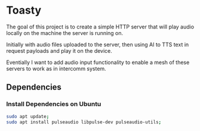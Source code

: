 # Toasty

The goal of this project is to create a simple HTTP server that will play audio
locally on the machine the server is running on.

Initially with audio files uploaded to the server, then using AI to TTS text in
request payloads and play it on the device.

Eventially I want to add audio input functionality to enable a mesh of these
servers to work as in intercomm system.

## Dependencies

### Install Dependencies on Ubuntu

```bash
sudo apt update;
sudo apt install pulseaudio libpulse-dev pulseaudio-utils;

```
